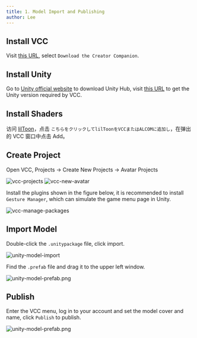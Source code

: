 ```yaml
---
title: 1. Model Import and Publishing
author: Lee
---
```


## Install VCC

Visit [this URL](https://vrchat.com/home/download), select `Download the Creator Companion`.

## Install Unity

Go to [Unity official website](https://unity.com/) to download Unity Hub, visit [this URL](https://creators.vrchat.com/sdk/upgrade/current-unity-version/) to get the Unity version required by VCC.

## Install Shaders

访问 [lilToon](https://lilxyzw.github.io/lilToon/ja_JP/first.html#%E5%B0%8E%E5%85%A5%E6%89%8B%E9%A0%86%E3%81%A8%E7%B0%A1%E6%98%93%E7%9A%84%E3%81%AA%E4%BD%BF%E3%81%84%E6%96%B9)，点击 `こちらをクリックしてlilToonをVCCまたはALCOMに追加し`，在弹出的 VCC 窗口中点击 Add。

## Create Project

Open VCC, Projects -> Create New Projects -> Avatar Projects

![vcc-projects](/tips/vrchat/avatar/image/vcc-projects.png)
![vcc-new-avatar](/tips/vrchat/avatar/image/vcc-new-avatar.png)

Install the plugins shown in the figure below, it is recommended to install `Gesture Manager`, which can simulate the game menu page in Unity.

![vcc-manage-packages](/tips/vrchat/avatar/image/vcc-manage-packages.png)

## Import Model

Double-click the `.unitypackage` file, click import.

![unity-model-import](/tips/vrchat/avatar/image/unity-model-import.png)

Find the `.prefab` file and drag it to the upper left window.

![unity-model-prefab.png](/tips/vrchat/avatar/image/unity-model-prefab.png)

## Publish

Enter the VCC menu, log in to your account and set the model cover and name, click `Publish` to publish.

![unity-model-prefab.png](/tips/vrchat/avatar/image/unity-build-publish.png)
